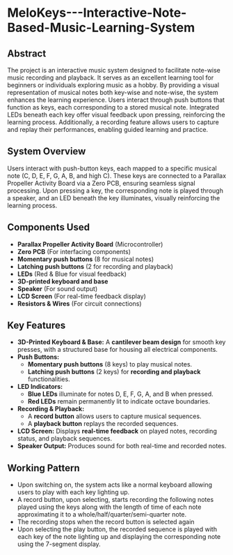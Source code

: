 # MeloKeys---Interactive-Note-Based-Music-Learning-System
## Abstract 
The project is an interactive music system designed to facilitate note-wise music recording and playback. It serves as an excellent learning tool for beginners or individuals exploring music as a hobby. By providing a visual representation of musical notes both key-wise and note-wise, the system enhances the learning experience. Users interact through push buttons that function as keys, each corresponding to a stored musical note. Integrated LEDs beneath each key offer visual feedback upon pressing, reinforcing the learning process. Additionally, a recording feature allows users to capture and replay their performances, enabling guided learning and practice.
## System Overview
Users interact with push-button keys, each mapped to a specific musical note (C, D, E, F, G, A, B, and high C). These keys are connected to a Parallax Propeller Activity Board via a Zero PCB, ensuring seamless signal processing. Upon pressing a key, the corresponding note is played through a speaker, and an LED beneath the key illuminates, visually reinforcing the learning process.
## Components Used
- **Parallax Propeller Activity Board** (Microcontroller)
- **Zero PCB** (For interfacing components)
- **Momentary push buttons** (8 for musical notes)
- **Latching push buttons** (2 for recording and playback)
- **LEDs** (Red & Blue for visual feedback)
- **3D-printed keyboard and base**
- **Speaker** (For sound output)
- **LCD Screen** (For real-time feedback display)
- **Resistors & Wires** (For circuit connections)
## Key Features
- **3D-Printed Keyboard & Base:** A **cantilever beam design** for smooth key presses, with a structured base for housing all electrical components.
- **Push Buttons:**  
  - **Momentary push buttons** (8 keys) to play musical notes.  
  - **Latching push buttons** (2 keys) for **recording and playback** functionalities.
- **LED Indicators:**  
  - **Blue LEDs** illuminate for notes D, E, F, G, A, and B when pressed.  
  - **Red LEDs** remain permanently lit to indicate octave boundaries.
- **Recording & Playback:**  
  - A **record button** allows users to capture musical sequences.  
  - A **playback button** replays the recorded sequences.  
- **LCD Screen:** Displays **real-time feedback** on played notes, recording status, and playback sequences.
- **Speaker Output:** Produces sound for both real-time and recorded notes.
## Working Pattern
- Upon switching on, the system acts like a normal keyboard allowing users to play with 
each key lighting up. 
- A record button, upon selecting, starts recording the following notes played using the 
keys along with the length of time of each note approximating it to a 
whole/half/quarter/semi-quarter note. 
- The recording stops when the record button is selected again
- Upon selecting the play button, the recorded sequence is played with each key of the 
note lighting up and displaying the corresponding note using the 7-segment display. 


